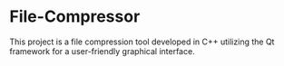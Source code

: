 # File-Compressor
This project is a file compression tool developed in C++ utilizing the Qt framework for a user-friendly graphical interface.
